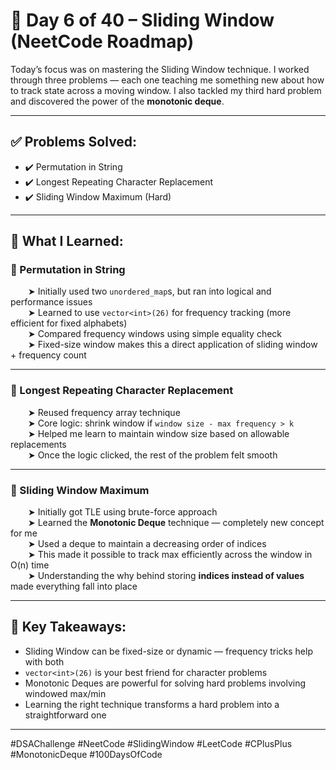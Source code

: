 # 📅 Day 6 of 40 – Sliding Window (NeetCode Roadmap)

Today’s focus was on mastering the Sliding Window technique. I worked through three problems — each one teaching me something new about how to track state across a moving window. I also tackled my third hard problem and discovered the power of the **monotonic deque**.

---

## ✅ Problems Solved:
- ✔️ Permutation in String  
- ✔️ Longest Repeating Character Replacement  
- ✔️ Sliding Window Maximum (Hard)

---

## 📘 What I Learned:

### 🔹 Permutation in String
  ➤ Initially used two `unordered_map`s, but ran into logical and performance issues  
  ➤ Learned to use `vector<int>(26)` for frequency tracking (more efficient for fixed alphabets)  
  ➤ Compared frequency windows using simple equality check  
  ➤ Fixed-size window makes this a direct application of sliding window + frequency count

---

### 🔹 Longest Repeating Character Replacement
  ➤ Reused frequency array technique  
  ➤ Core logic: shrink window if `window size - max frequency > k`  
  ➤ Helped me learn to maintain window size based on allowable replacements  
  ➤ Once the logic clicked, the rest of the problem felt smooth

---

### 🔹 Sliding Window Maximum
  ➤ Initially got TLE using brute-force approach  
  ➤ Learned the **Monotonic Deque** technique — completely new concept for me  
  ➤ Used a deque to maintain a decreasing order of indices  
  ➤ This made it possible to track max efficiently across the window in O(n) time  
  ➤ Understanding the why behind storing **indices instead of values** made everything fall into place

---

## 🧠 Key Takeaways:
- Sliding Window can be fixed-size or dynamic — frequency tricks help with both  
- `vector<int>(26)` is your best friend for character problems  
- Monotonic Deques are powerful for solving hard problems involving windowed max/min  
- Learning the right technique transforms a hard problem into a straightforward one

---

#DSAChallenge #NeetCode #SlidingWindow #LeetCode #CPlusPlus #MonotonicDeque #100DaysOfCode
